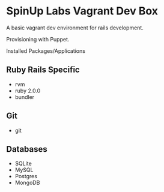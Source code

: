 SpinUp Labs Vagrant Dev Box
===========================

A basic vagrant dev environment for rails development.

Provisioning with Puppet.

Installed Packages/Applications

Ruby Rails Specific
---
- rvm
- ruby 2.0.0
- bundler

Git
---
- git

Databases
---
- SQLite
- MySQL
- Postgres
- MongoDB

